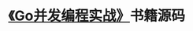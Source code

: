 <!--
 * @Author: neozhang
 * @Date: 2022-06-10 17:13:47
 * @LastEditors: neozhang
 * @LastEditTime: 2022-06-10 17:13:48
 * @Description: 请填写简介
-->
# [《Go并发编程实战》](https://book.douban.com/subject/35406368/)书籍源码  

